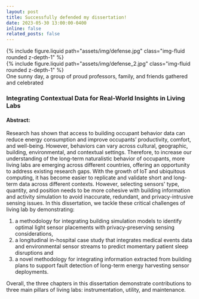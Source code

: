 ```yaml
---
layout: post
title: Successfully defended my dissertation!
date: 2023-05-30 13:00:00-0400
inline: false
related_posts: false
---
```


<div class="row mt-3">
    <div class="col-sm mt-3 mt-md-0">
        {% include figure.liquid path="assets/img/defense.jpg" class="img-fluid rounded z-depth-1" %}
    </div>
    <div class="col-sm mt-3 mt-md-0">
        {% include figure.liquid path="assets/img/defense_2.jpg" class="img-fluid rounded z-depth-1" %}
    </div>
</div>
<div class="caption">
    One sunny day, a group of proud professors, family, and friends gathered and celebrated
</div>

### Integrating Contextual Data for Real-World Insights in Living Labs

#### Abstract:

Research has shown that access to building occupant behavior data can reduce energy consumption and improve occupants’ productivity, comfort, and well-being. However, behaviors can vary across cultural, geographic, building, environmental, and contextual settings. Therefore, to increase our understanding of the long-term naturalistic behavior of occupants, more living labs are emerging across different countries, offering an opportunity to address existing research gaps. With the growth of IoT and ubiquitous computing, it has become easier to replicate and validate short and long-term data across different contexts. However, selecting sensors' type, quantity, and position needs to be more cohesive with building information and activity simulation to avoid inaccurate, redundant, and privacy-intrusive sensing issues. In this dissertation, we tackle these critical challenges of living lab by demonstrating:

<ol>
    <li> a methodology for integrating building simulation models to identify optimal light sensor placements with privacy-preserving sensing considerations, </li>
    <li>  a longitudinal in-hospital case study that integrates medical events data and environmental sensor streams to predict momentary patient sleep disruptions and </li>
    <li> a novel methodology for integrating information extracted from building plans to support fault detection of long-term energy harvesting sensor deployments.</li>
</ol>
Overall, the three chapters in this dissertation demonstrate contributions to three main pillars of living labs: instrumentation, utility, and maintenance.
